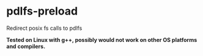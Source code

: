 # pdlfs-preload
Redirect posix fs calls to pdlfs

**Tested on Linux with g++, possibly would not work on other OS platforms and compilers.**
